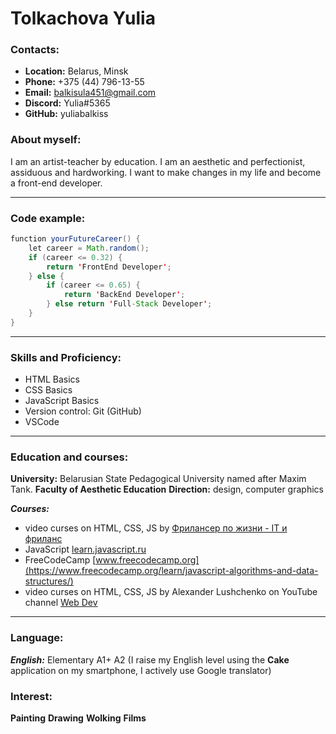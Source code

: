 # Tolkachova Yulia
###	Contacts:
-	**Location:**  Belarus, Minsk
-	**Phone:** +375 (44) 796-13-55
-	**Email:** balkisula451@gmail.com
-	**Discord:** Yulia#5365
-	**GitHub:** yuliabalkiss


### About myself:
I am an artist-teacher by education. I am an aesthetic and perfectionist, assiduous and hardworking. I want to make changes in my life and become a front-end developer.
***
###	Code example:

```java script
function yourFutureCareer() {
    let career = Math.random();
    if (career <= 0.32) {
        return 'FrontEnd Developer';
    } else {
        if (career <= 0.65) {
            return 'BackEnd Developer';
        } else return 'Full-Stack Developer';
    }
}
```
***
###	Skills and Proficiency:
-	HTML Basics
-	CSS Basics
-	JavaScript Basics
-	Version control: Git (GitHub)
-	VSCode
***

### Education and courses:

**University:** Belarusian State Pedagogical University named after Maxim Tank. 
**Faculty of Aesthetic Education**
**Direction:** design, computer graphics


***Courses:*** 
- video curses on HTML, CSS, JS by [Фрилансер по жизни - IT и фриланс ](https://www.youtube.com/c/FreelancerLifeStyle)
-  JavaScript [learn.javascript.ru](https://learn.javascript.ru/hello-world)
- FreeCodeCamp [www.freecodecamp.org](https://www.freecodecamp.org/learn/javascript-algorithms-and-data-structures/)
- video curses on HTML, CSS, JS by Alexander Lushchenko on YouTube channel [Web Dev](https://www.youtube.com/c/itgid)
***
### Language:
***English:*** Elementary A1+ A2 (I raise my English level using the **Cake** application on my smartphone, I actively use Google translator)
### Interest:
**Painting**
**Drawing**
**Wolking**
**Films**